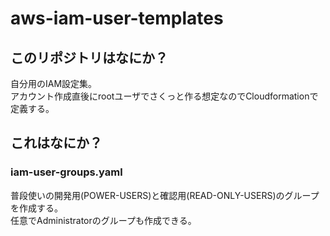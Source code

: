 # aws-iam-user-templates
## このリポジトリはなにか？
自分用のIAM設定集。  
アカウント作成直後にrootユーザでさくっと作る想定なのでCloudformationで定義する。  

## これはなにか？
### iam-user-groups.yaml
普段使いの開発用(POWER-USERS)と確認用(READ-ONLY-USERS)のグループを作成する。  
任意でAdministratorのグループも作成できる。  
